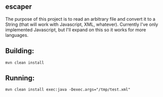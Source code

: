 escaper
----

The purpose of this project is to read an arbitrary file and convert it to a String (that will work with Javascript, XML, whatever).  Currently I've only implemented Javascript, but I'll expand on this so it works for more languages.

Building:
----

    mvn clean install

Running:
----

    mvn clean install exec:java -Dexec.args="/tmp/test.xml" 



